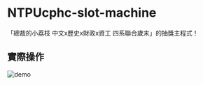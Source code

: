 # NTPUcphc-slot-machine

「總裁的小荔枝 中文x歷史x財政x資工 四系聯合歲末」的抽獎主程式！

## 實際操作
![demo](https://github.com/RainBoltz/NTPUcphc-slot-machine/blob/master/demo.gif)